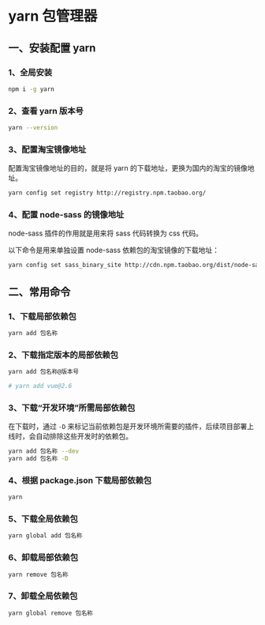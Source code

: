 # yarn 包管理器

## 一、安装配置 yarn

### 1、全局安装

```bash
npm i -g yarn
```

### 2、查看 yarn 版本号

```bash
yarn --version
```

### 3、配置淘宝镜像地址

配置淘宝镜像地址的目的，就是将 yarn 的下载地址，更换为国内的淘宝的镜像地址。

```bash
yarn config set registry http://registry.npm.taobao.org/
```

### 4、配置 node-sass 的镜像地址

node-sass 插件的作用就是用来将 sass 代码转换为 css 代码。

以下命令是用来单独设置 node-sass 依赖包的淘宝镜像的下载地址：

```bash
yarn config set sass_binary_site http://cdn.npm.taobao.org/dist/node-sass
```

## 二、常用命令

### 1、下载局部依赖包

```bash
yarn add 包名称
```

### 2、下载指定版本的局部依赖包

```bash
yarn add 包名称@版本号

# yarn add vue@2.6
```

### 3、下载“开发环境”所需局部依赖包

在下载时，通过 `-D` 来标记当前依赖包是开发环境所需要的插件，后续项目部署上线时，会自动排除这些开发时的依赖包。

```bash
yarn add 包名称 --dev
yarn add 包名称 -D
```

### 4、根据 package.json 下载局部依赖包

```bash
yarn
```

### 5、下载全局依赖包

```bash
yarn global add 包名称
```

### 6、卸载局部依赖包

```bash
yarn remove 包名称
```

### 7、卸载全局依赖包

```bash
yarn global remove 包名称
```



